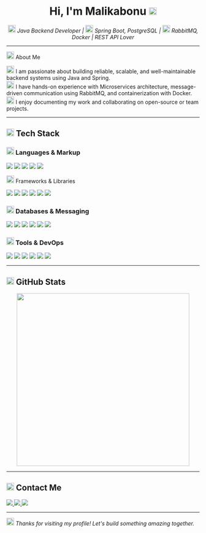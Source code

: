 <h1 align="center">Hi, I'm Malikabonu <img src="https://em-content.zobj.net/thumbs/240/apple/354/sparkling-heart_1f496.png" height="20"/></h1>

<p align="center">
  <em><img src="https://em-content.zobj.net/thumbs/240/apple/354/laptop_1f4bb.png" height="20"/> Java Backend Developer | 
  <img src="https://em-content.zobj.net/thumbs/240/apple/354/cloud_2601-fe0f.png" height="20"/> Spring Boot, PostgreSQL | 
  <img src="https://em-content.zobj.net/thumbs/240/apple/354/rabbit-face_1f430.png" height="20"/> RabbitMQ, Docker | REST API Lover</em>
</p>

---

<img src="https://em-content.zobj.net/thumbs/240/apple/354/ringed-planet_1fa90.png" height="20"/> About Me

<img src="https://em-content.zobj.net/thumbs/240/apple/354/graduation-cap_1f393.png" height="20"/> I am passionate about building reliable, scalable, and well-maintainable backend systems using Java and Spring.  
<img src="https://em-content.zobj.net/thumbs/240/apple/354/seedling_1f331.png" height="20"/> I have hands-on experience with Microservices architecture, message-driven communication using RabbitMQ, and containerization with Docker.  
<img src="https://em-content.zobj.net/thumbs/240/apple/354/books_1f4da.png" height="20"/> I enjoy documenting my work and collaborating on open-source or team projects.

---

## <img src="https://em-content.zobj.net/thumbs/240/apple/354/rocket_1f680.png" height="20"/> Tech Stack

### <img src="https://em-content.zobj.net/thumbs/240/apple/354/woman-technologist-light-skin-tone_1f469-1f3fb-200d-1f4bb.png" height="20"/> Languages & Markup

<p>
  <img src="https://img.shields.io/badge/Java-007396?style=flat&logo=openjdk&logoColor=white"/>
  <img src="https://img.shields.io/badge/OOP-181717?style=flat&logo=code&logoColor=white"/>
  <img src="https://img.shields.io/badge/HTML5-E34F26?style=flat&logo=html5&logoColor=white"/>
  <img src="https://img.shields.io/badge/XML-FF6600?style=flat&logo=w3c&logoColor=white"/>
  <img src="https://img.shields.io/badge/JSON-000000?style=flat&logo=json&logoColor=white"/>
</p>

<img src="https://em-content.zobj.net/thumbs/240/apple/354/card-index-dividers_1f5c2-fe0f.png" height="20"/> Frameworks & Libraries

<p>
  <img src="https://img.shields.io/badge/Spring-6DB33F?style=flat&logo=spring&logoColor=white"/>
  <img src="https://img.shields.io/badge/Spring Boot-6DB33F?style=flat&logo=springboot&logoColor=white"/>
  <img src="https://img.shields.io/badge/Spring Security-430098?style=flat&logo=springsecurity&logoColor=white"/>
  <img src="https://img.shields.io/badge/Spring MVC-6DB33F?style=flat"/>
  <img src="https://img.shields.io/badge/Spring Data-3178C6?style=flat"/>
  <img src="https://img.shields.io/badge/JSP-007ACC?style=flat&logo=java&logoColor=white"/>
</p>

### <img src="https://em-content.zobj.net/thumbs/240/apple/354/hammer-and-wrench_1f6e0-fe0f.png" height="20"/> Databases & Messaging

<p>
  <img src="https://img.shields.io/badge/PostgreSQL-336791?style=flat&logo=postgresql&logoColor=white"/>
  <img src="https://img.shields.io/badge/MongoDB-47A248?style=flat&logo=mongodb&logoColor=white"/>
  <img src="https://img.shields.io/badge/JPA-4E4E4E?style=flat"/>
  <img src="https://img.shields.io/badge/Hibernate-59666C?style=flat&logo=hibernate&logoColor=white"/>
  <img src="https://img.shields.io/badge/JDBC-254BDD?style=flat"/>
  <img src="https://img.shields.io/badge/RabbitMQ-FF6600?style=flat&logo=rabbitmq&logoColor=white"/>
</p>

### <img src="https://em-content.zobj.net/thumbs/240/apple/354/gear_2699-fe0f.png" height="20"/> Tools & DevOps

<p>
  <img src="https://img.shields.io/badge/IntelliJ IDEA-000000?style=flat&logo=intellijidea&logoColor=white"/>
  <img src="https://img.shields.io/badge/Maven-C71A36?style=flat&logo=apachemaven&logoColor=white"/>
  <img src="https://img.shields.io/badge/Docker-2496ED?style=flat&logo=docker&logoColor=white"/>
  <img src="https://img.shields.io/badge/Docker Compose-1488C6?style=flat&logo=docker&logoColor=white"/>
  <img src="https://img.shields.io/badge/Git-F05032?style=flat&logo=git&logoColor=white"/>
  <img src="https://img.shields.io/badge/GitHub-181717?style=flat&logo=github&logoColor=white"/>
</p>

---

## <img src="https://em-content.zobj.net/thumbs/240/apple/354/bar-chart_1f4ca.png" height="20"/> GitHub Stats

<p align="center">
  <img src="https://github-readme-stats.vercel.app/api?username=mfar-1&show_icons=true&theme=default&count_private=true" width="450"/>
</p>

---

## <img src="https://em-content.zobj.net/thumbs/240/apple/354/envelope-with-arrow_1f4e9.png" height="20"/> Contact Me

<p>
  <a href="mailto:malikabonufarxodova@gmail.com">
    <img src="https://img.shields.io/badge/Gmail-D14836?style=flat&logo=gmail&logoColor=white"/>
  </a>
  <a href="https://t.me/mfx_m">
    <img src="https://img.shields.io/badge/Telegram-26A5E4?style=flat&logo=telegram&logoColor=white"/>
  </a>
  <a href="https://instagram.com/malika_xf">
    <img src="https://img.shields.io/badge/Instagram-E4405F?style=flat&logo=instagram&logoColor=white"/>
  </a>
</p>

---

<img src="https://em-content.zobj.net/thumbs/240/apple/354/sparkles_2728.png" height="20"/> _Thanks for visiting my profile! Let's build something amazing together._
